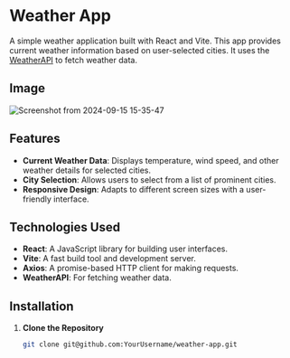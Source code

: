 # Weather App

A simple weather application built with React and Vite. This app provides current weather information based on user-selected cities. It uses the [WeatherAPI](https://www.weatherapi.com/) to fetch weather data.

## Image

![Screenshot from 2024-09-15 15-35-47](https://github.com/user-attachments/assets/32dbe24e-8cea-4b6c-929d-90f7fe3d01fb)

## Features

- **Current Weather Data**: Displays temperature, wind speed, and other weather details for selected cities.
- **City Selection**: Allows users to select from a list of prominent cities.
- **Responsive Design**: Adapts to different screen sizes with a user-friendly interface.

## Technologies Used

- **React**: A JavaScript library for building user interfaces.
- **Vite**: A fast build tool and development server.
- **Axios**: A promise-based HTTP client for making requests.
- **WeatherAPI**: For fetching weather data.

## Installation

1. **Clone the Repository**

   ```bash
   git clone git@github.com:YourUsername/weather-app.git
